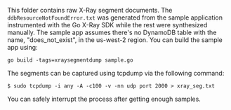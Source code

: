 This folder contains raw X-Ray segment documents. The `ddbResourceNotFoundError.txt` was generated from the sample application instrumented with the Go X-Ray SDK while the rest were synthesized manually. The sample app assumes there's no DynamoDB table with the name, "does_not_exist", in the us-west-2 region. You can build the sample app using:
```
go build -tags=xraysegmentdump sample.go
```

The segments can be captured using tcpdump via the following command:
```
$ sudo tcpdump -i any -A -c100 -v -nn udp port 2000 > xray_seg.txt
```
You can safely interrupt the process after getting enough samples.